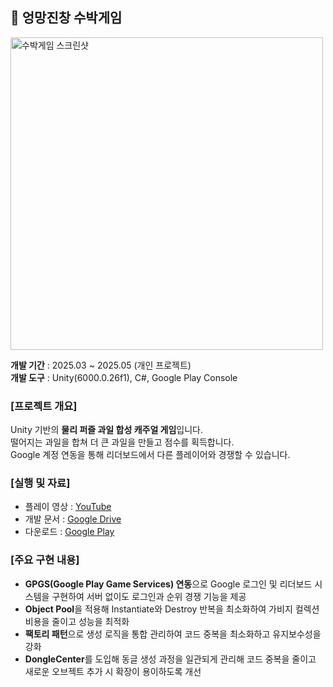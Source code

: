 ## 🍉 엉망진창 수박게임

<img width="500" alt="수박게임 스크린샷" src="https://github.com/user-attachments/assets/3abd95c5-74cc-49ab-9680-90f5d12cc438" />

**개발 기간** : 2025.03 ~ 2025.05 (개인 프로젝트)  
**개발 도구** : Unity(6000.0.26f1), C#, Google Play Console  


### [프로젝트 개요]  
Unity 기반의 **물리 퍼즐 과일 합성 캐주얼 게임**입니다.  
떨어지는 과일을 합쳐 더 큰 과일을 만들고 점수를 획득합니다.  
Google 계정 연동을 통해 리더보드에서 다른 플레이어와 경쟁할 수 있습니다.  


### [실행 및 자료]  
- 플레이 영상 : [YouTube](https://www.youtube.com/watch?v=K2gH6z2vjAY)  
- 개발 문서 : [Google Drive](https://drive.google.com/file/d/15Mg2I1wjyAy22UUDBt-d4SBGXm5E9URf/view?usp=sharing)  
- 다운로드 : [Google Play](https://play.google.com/store/apps/details?id=com.fffgames.watermelon&hl=ko&gl=kr)  


### [주요 구현 내용]  
- **GPGS(Google Play Game Services) 연동**으로 Google 로그인 및 리더보드 시스템을 구현하여 서버 없이도 로그인과 순위 경쟁 기능을 제공
- **Object Pool**을 적용해 Instantiate와 Destroy 반복을 최소화하여 가비지 컬렉션 비용을 줄이고 성능을 최적화
- **팩토리 패턴**으로 생성 로직을 통합 관리하여 코드 중복을 최소화하고 유지보수성을 강화
- **DongleCenter**를 도입해 동글 생성 과정을 일관되게 관리해 코드 중복을 줄이고 새로운 오브젝트 추가 시 확장이 용이하도록 개선
